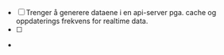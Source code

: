 

 - [ ] Trenger å generere dataene i en api-server pga. cache og oppdaterings
       frekvens for realtime data.
 - [ ]
 - 